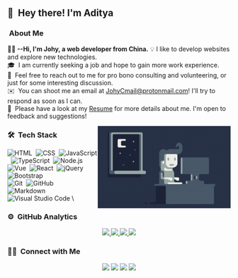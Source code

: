## 👋 &nbsp;Hey there! I'm Aditya

###  &nbsp;About Me

👨‍💻&nbsp;**--Hi, I'm Johy, a web developer from China.**
💡 I like to develop websites and explore new technologies.\
🎓 &nbsp;I am currently seeking a job and hope to gain more work experience.\
💬 &nbsp;Feel free to reach out to me for pro bono consulting and volunteering, or just for some interesting discussion.\
✉️ &nbsp;You can shoot me an email at [JohyCmail@protonmail.com](mailto:JohyCmail@protonmail.com)! I'll try to respond as soon as I can.\
📄 &nbsp;Please have a look at my [Resume](https://www.adityavsingh.com/resume.html) for more details about me. I'm open to feedback and suggestions!

<img alt="Night Coding" src="./assets/Night-Coding.gif" align="right"/>

### 🛠 &nbsp;Tech Stack

![HTML](https://img.shields.io/badge/-HTML-333333?style=flat&logo=HTML5)&nbsp;
![CSS](https://img.shields.io/badge/-CSS-333333?style=flat&logo=CSS3&logoColor=1572B6)&nbsp;
![JavaScript](https://img.shields.io/badge/-JavaScript-333333?style=flat&logo=javascript)&nbsp;
![TypeScript](https://img.shields.io/badge/-TypeScript-333333?style=flat&logo=typescript&logoColor=blue)&nbsp;
![Node.js](https://img.shields.io/badge/-Node.js-333333?style=flat&logo=node.js)&nbsp;\
![Vue](https://img.shields.io/badge/-Vue-333333?style=flat&logo=Vue.js)&nbsp;
![React](https://img.shields.io/badge/-React-333333?style=flat&logo=react)&nbsp;
![jQuery](https://img.shields.io/badge/-jQuery-333333?style=flat&logo=jquery)&nbsp;
![Bootstrap](https://img.shields.io/badge/-Bootstrap-333333?style=flat&logo=bootstrap&logoColor=563D7C)\
![Git](https://img.shields.io/badge/-Git-333333?style=flat&logo=git)&nbsp;
![GitHub](https://img.shields.io/badge/-GitHub-333333?style=flat&logo=github)&nbsp;\
![Markdown](https://img.shields.io/badge/-Markdown-333333?style=flat&logo=markdown)
![Visual Studio Code](https://img.shields.io/badge/-Visual%20Studio%20Code-333333?style=flat&logo=visual-studio-code&logoColor=007ACC)&nbsp;\

### ⚙️ &nbsp;GitHub Analytics

<p align="center">
<a href="https://github.com/Johyc">
  <img height="180em" src="https://github-readme-stats.vercel.app/api?username=JohyC&show_icons=true&include_all_commits=true&theme=radical"/>
  <img height="180em" src="https://github-readme-stats.vercel.app/api/top-langs/?username=JohyC&layout=compact&langs_count=8&theme=radical"/>
  <img height="130em" src="https://github-readme-stats.vercel.app/api/pin/?username=JohyC&repo=miao&theme=radical" />
  <img height="130em" src="https://github-readme-stats.vercel.app/api/pin/?username=JohyC&repo=Practise&theme=radical" />
</a>
</p>


### 🤝🏻 &nbsp;Connect with Me

<p align="center">
<a href="mailto:JohyCmail@protonmail.com"><img src="https://img.shields.io/badge/-JohyCmail@protonmail.com-D14836?style=flat-square&logo=protonmail&logoColor=white"/></a>
<a href="tencent://Message/?Uin=1642948262"><img src="https://img.shields.io/badge/-QQ:1642948262-1877F2?style=flat-square&logo=QQ&logoColor=white"/></a>
<a href="https://instagram.com/johycai"><img src="https://img.shields.io/badge/-@johycai-E4405F?style=flat-square&logo=Instagram&logoColor=white"/></a>
<a href="https://facebook.com/ECMAJohy"><img src="https://img.shields.io/badge/-@ECMAJohy-1877F2?style=flat-square&logo=Facebook&logoColor=white"/></a>
</p>

